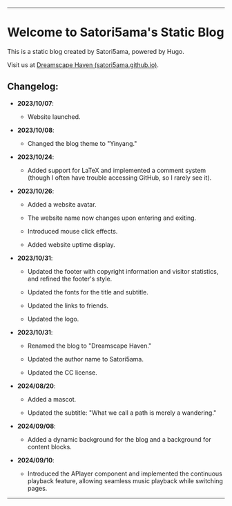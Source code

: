 ﻿---

# Welcome to Satori5ama's Static Blog

This is a static blog created by Satori5ama, powered by Hugo.

Visit us at [Dreamscape Haven (satori5ama.github.io)](https://satori5ama.github.io/).

## Changelog:

- **2023/10/07**: 

	- Website launched.

- **2023/10/08**:

	- Changed the blog theme to "Yinyang."

- **2023/10/24**: 

	- Added support for LaTeX and implemented a comment system (though I often have trouble accessing GitHub, so I rarely see it).

- **2023/10/26**:

    - Added a website avatar.

    - The website name now changes upon entering and exiting.
    
    - Introduced mouse click effects.
    
    - Added website uptime display.

- **2023/10/31**: 

    - Updated the footer with copyright information and visitor statistics, and refined the footer's style.

    - Updated the fonts for the title and subtitle.
    
    - Updated the links to friends.
    
    - Updated the logo.

- **2023/10/31**: 

    - Renamed the blog to "Dreamscape Haven."

    - Updated the author name to Satori5ama.
    
    - Updated the CC license.

- **2024/08/20**: 

    - Added a mascot.

    - Updated the subtitle: "What we call a path is merely a wandering."

- **2024/09/08**: 

    - Added a dynamic background for the blog and a background for content blocks.

- **2024/09/10**: 

    - Introduced the APlayer component and implemented the continuous playback feature, allowing seamless music playback while switching pages.

--- 
